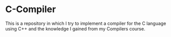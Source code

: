 # C-Compiler
This is a repository in which I try to implement a compiler for the C language using C++ and the knowledge I gained from my Compilers course.

